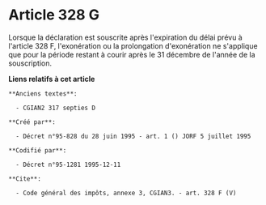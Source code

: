 # Article 328 G

Lorsque la déclaration est souscrite après l'expiration du délai prévu à l'article 328 F, l'exonération ou la prolongation
d'exonération ne s'applique que pour la période restant à courir après le 31 décembre de l'année de la souscription.

**Liens relatifs à cet article**

	**Anciens textes**:

	  - CGIAN2 317 septies D

	**Créé par**:

	  - Décret n°95-828 du 28 juin 1995 - art. 1 () JORF 5 juillet 1995

	**Codifié par**:

	  - Décret n°95-1281 1995-12-11

	**Cite**:

	  - Code général des impôts, annexe 3, CGIAN3. - art. 328 F (V)
